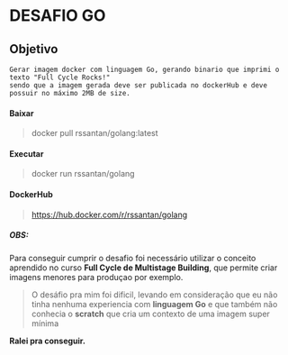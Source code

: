 # DESAFIO GO

## Objetivo 
    Gerar imagem docker com linguagem Go, gerando binario que imprimi o texto "Full Cycle Rocks!"
    sendo que a imagem gerada deve ser publicada no dockerHub e deve possuir no máximo 2MB de size.
#### Baixar
> docker pull rssantan/golang:latest
#### Executar
> docker run rssantan/golang
#### DockerHub
> https://hub.docker.com/r/rssantan/golang

##### OBS: 

Para conseguir cumprir o desafio foi necessário utilizar o conceito aprendido no curso **Full Cycle de Multistage Building**, que permite criar imagens menores para produçao por exemplo.

> O desáfio pra mim foi dificil, levando em consideração que eu não tinha nenhuma experiencia com **linguagem Go** e que também não conhecia o **scratch** que cria um contexto de uma imagem super mínima

**Ralei pra conseguir.**